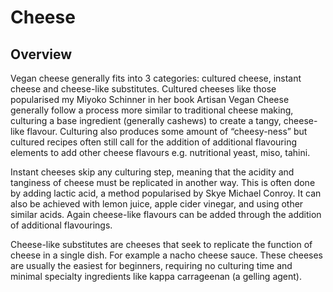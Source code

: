 <!-- TITLE: Cheese -->
<!-- SUBTITLE: An overview of vegan cheese -->

# Cheese
## Overview
Vegan cheese generally fits into 3 categories: cultured cheese, instant cheese and cheese-like substitutes.
Cultured cheeses like those popularised my Miyoko Schinner in her book Artisan Vegan Cheese generally follow a process more similar to traditional cheese making, culturing a base ingredient (generally cashews) to create a tangy, cheese-like flavour. Culturing also produces some amount of “cheesy-ness” but cultured recipes often still call for the addition of additional flavouring elements to add other cheese flavours e.g. nutritional yeast, miso, tahini.

Instant cheeses skip any culturing step, meaning that the acidity and tanginess of cheese must be replicated in another way. This is often done by adding lactic acid, a method popularised by Skye Michael Conroy. It can also be achieved with lemon juice, apple cider vinegar, and using other similar acids. Again cheese-like flavours can be added through the addition of additional flavourings.

Cheese-like substitutes are cheeses that seek to replicate the function of cheese in a single dish. For example a nacho cheese sauce. These cheeses are usually the easiest for beginners, requiring no culturing time and minimal specialty ingredients like kappa carrageenan (a gelling agent).